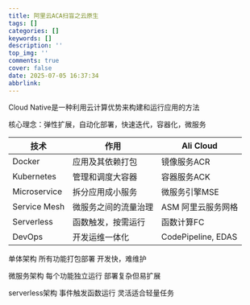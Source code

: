 ```yaml
---
title: 阿里云ACA扫盲之云原生
tags: []
categories: []
keywords: []
description: ''
top_img: ''
comments: true
cover: false
date: 2025-07-05 16:37:34
abbrlink:
---
```


Cloud Native是一种利用云计算优势来构建和运行应用的方法

核心理念：弹性扩展，自动化部署，快速迭代，容器化，微服务

| 技术         | 作用                 | Ali Cloud          |
| ------------ | -------------------- | ------------------ |
| Docker       | 应用及其依赖打包     | 镜像服务ACR        |
| Kubernetes   | 管理和调度大容器     | 容器服务ACK        |
| Microservice | 拆分应用成小服务     | 微服务引擎MSE      |
| Service Mesh | 微服务之间的流量治理 | ASM 阿里云服务网格 |
| Serverless   | 函数触发，按需运行   | 函数计算FC         |
| DevOps       | 开发运维一体化       | CodePipeline, EDAS |



单体架构 所有功能打包部署 开发快，难维护

微服务架构 每个功能独立运行 部署复杂但易扩展

serverless架构 事件触发函数运行 灵活适合轻量任务